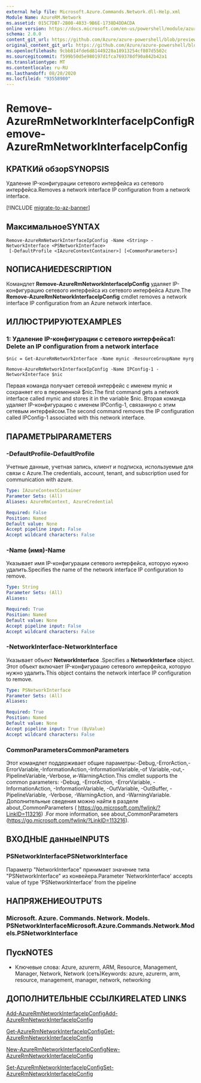 ```yaml
---
external help file: Microsoft.Azure.Commands.Network.dll-Help.xml
Module Name: AzureRM.Network
ms.assetid: 015C7DB7-2B08-4033-9B6E-1738D4DDACDA
online version: https://docs.microsoft.com/en-us/powershell/module/azurerm.network/remove-azurermnetworkinterfaceipconfig
schema: 2.0.0
content_git_url: https://github.com/Azure/azure-powershell/blob/preview/src/ResourceManager/Network/Commands.Network/help/Remove-AzureRmNetworkInterfaceIpConfig.md
original_content_git_url: https://github.com/Azure/azure-powershell/blob/preview/src/ResourceManager/Network/Commands.Network/help/Remove-AzureRmNetworkInterfaceIpConfig.md
ms.openlocfilehash: 9cbb814fde6d81449228a18913254cf807d5502c
ms.sourcegitcommit: f599b50d5e980197d1fca769378df90a842b42a1
ms.translationtype: MT
ms.contentlocale: ru-RU
ms.lasthandoff: 08/20/2020
ms.locfileid: "93558980"
---
```

# <span data-ttu-id="82ace-101">Remove-AzureRmNetworkInterfaceIpConfig</span><span class="sxs-lookup"><span data-stu-id="82ace-101">Remove-AzureRmNetworkInterfaceIpConfig</span></span>

## <span data-ttu-id="82ace-102">КРАТКИй обзор</span><span class="sxs-lookup"><span data-stu-id="82ace-102">SYNOPSIS</span></span>
<span data-ttu-id="82ace-103">Удаление IP-конфигурации сетевого интерфейса из сетевого интерфейса.</span><span class="sxs-lookup"><span data-stu-id="82ace-103">Removes a network interface IP configuration from a network interface.</span></span>

[!INCLUDE [migrate-to-az-banner](../../includes/migrate-to-az-banner.md)]

## <span data-ttu-id="82ace-104">Максимальное</span><span class="sxs-lookup"><span data-stu-id="82ace-104">SYNTAX</span></span>

```
Remove-AzureRmNetworkInterfaceIpConfig -Name <String> -NetworkInterface <PSNetworkInterface>
 [-DefaultProfile <IAzureContextContainer>] [<CommonParameters>]
```

## <span data-ttu-id="82ace-105">NОПИСАНИЕ</span><span class="sxs-lookup"><span data-stu-id="82ace-105">DESCRIPTION</span></span>
<span data-ttu-id="82ace-106">Командлет **Remove-AzureRmNetworkInterfaceIpConfig** удаляет IP-конфигурацию сетевого интерфейса из сетевого интерфейса Azure.</span><span class="sxs-lookup"><span data-stu-id="82ace-106">The **Remove-AzureRmNetworkInterfaceIpConfig** cmdlet removes a network interface IP configuration from an Azure network interface.</span></span>

## <span data-ttu-id="82ace-107">ИЛЛЮСТРИРУЮТ</span><span class="sxs-lookup"><span data-stu-id="82ace-107">EXAMPLES</span></span>

### <span data-ttu-id="82ace-108">1: Удаление IP-конфигурации с сетевого интерфейса</span><span class="sxs-lookup"><span data-stu-id="82ace-108">1: Delete an IP configuration from a network interface</span></span>
```
$nic = Get-AzureRmNetworkInterface -Name mynic -ResourceGroupName myrg

Remove-AzureRmNetworkInterfaceIpConfig -Name IPConfig-1 -NetworkInterface $nic
```

<span data-ttu-id="82ace-109">Первая команда получает сетевой интерфейс с именем mynic и сохраняет его в переменной $nic.</span><span class="sxs-lookup"><span data-stu-id="82ace-109">The first command gets a network interface called mynic and stores it in the variable $nic.</span></span> <span data-ttu-id="82ace-110">Вторая команда удаляет IP-конфигурацию с именем IPConfig-1, связанную с этим сетевым интерфейсом.</span><span class="sxs-lookup"><span data-stu-id="82ace-110">The second command removes the IP configuration called IPConfig-1 associated with this network interface.</span></span>

## <span data-ttu-id="82ace-111">ПАРАМЕТРЫ</span><span class="sxs-lookup"><span data-stu-id="82ace-111">PARAMETERS</span></span>

### <span data-ttu-id="82ace-112">-DefaultProfile</span><span class="sxs-lookup"><span data-stu-id="82ace-112">-DefaultProfile</span></span>
<span data-ttu-id="82ace-113">Учетные данные, учетная запись, клиент и подписка, используемые для связи с Azure.</span><span class="sxs-lookup"><span data-stu-id="82ace-113">The credentials, account, tenant, and subscription used for communication with azure.</span></span>

```yaml
Type: IAzureContextContainer
Parameter Sets: (All)
Aliases: AzureRmContext, AzureCredential

Required: False
Position: Named
Default value: None
Accept pipeline input: False
Accept wildcard characters: False
```

### <span data-ttu-id="82ace-114">-Name (имя)</span><span class="sxs-lookup"><span data-stu-id="82ace-114">-Name</span></span>
<span data-ttu-id="82ace-115">Указывает имя IP-конфигурации сетевого интерфейса, которую нужно удалить.</span><span class="sxs-lookup"><span data-stu-id="82ace-115">Specifies the name of the network interface IP configuration to remove.</span></span>

```yaml
Type: String
Parameter Sets: (All)
Aliases: 

Required: True
Position: Named
Default value: None
Accept pipeline input: False
Accept wildcard characters: False
```

### <span data-ttu-id="82ace-116">-NetworkInterface</span><span class="sxs-lookup"><span data-stu-id="82ace-116">-NetworkInterface</span></span>
<span data-ttu-id="82ace-117">Указывает объект **NetworkInterface** .</span><span class="sxs-lookup"><span data-stu-id="82ace-117">Specifies a **NetworkInterface** object.</span></span>
<span data-ttu-id="82ace-118">Этот объект включает IP-конфигурацию сетевого интерфейса, которую нужно удалить.</span><span class="sxs-lookup"><span data-stu-id="82ace-118">This object contains the network interface IP configuration to remove.</span></span>

```yaml
Type: PSNetworkInterface
Parameter Sets: (All)
Aliases: 

Required: True
Position: Named
Default value: None
Accept pipeline input: True (ByValue)
Accept wildcard characters: False
```

### <span data-ttu-id="82ace-119">CommonParameters</span><span class="sxs-lookup"><span data-stu-id="82ace-119">CommonParameters</span></span>
<span data-ttu-id="82ace-120">Этот командлет поддерживает общие параметры:-Debug,-ErrorAction,-ErrorVariable,-InformationAction,-InformationVariable,-of Variable,-out,-PipelineVariable,-Verbose, и-WarningAction.</span><span class="sxs-lookup"><span data-stu-id="82ace-120">This cmdlet supports the common parameters: -Debug, -ErrorAction, -ErrorVariable, -InformationAction, -InformationVariable, -OutVariable, -OutBuffer, -PipelineVariable, -Verbose, -WarningAction, and -WarningVariable.</span></span> <span data-ttu-id="82ace-121">Дополнительные сведения можно найти в разделе about_CommonParameters ( https://go.microsoft.com/fwlink/?LinkID=113216) .</span><span class="sxs-lookup"><span data-stu-id="82ace-121">For more information, see about_CommonParameters (https://go.microsoft.com/fwlink/?LinkID=113216).</span></span>

## <span data-ttu-id="82ace-122">ВХОДНЫЕ данные</span><span class="sxs-lookup"><span data-stu-id="82ace-122">INPUTS</span></span>

### <span data-ttu-id="82ace-123">PSNetworkInterface</span><span class="sxs-lookup"><span data-stu-id="82ace-123">PSNetworkInterface</span></span>
<span data-ttu-id="82ace-124">Параметр "NetworkInterface" принимает значение типа "PSNetworkInterface" из конвейера.</span><span class="sxs-lookup"><span data-stu-id="82ace-124">Parameter 'NetworkInterface' accepts value of type 'PSNetworkInterface' from the pipeline</span></span>

## <span data-ttu-id="82ace-125">НАПРЯЖЕНИЕ</span><span class="sxs-lookup"><span data-stu-id="82ace-125">OUTPUTS</span></span>

### <span data-ttu-id="82ace-126">Microsoft. Azure. Commands. Network. Models. PSNetworkInterface</span><span class="sxs-lookup"><span data-stu-id="82ace-126">Microsoft.Azure.Commands.Network.Models.PSNetworkInterface</span></span>

## <span data-ttu-id="82ace-127">Пуск</span><span class="sxs-lookup"><span data-stu-id="82ace-127">NOTES</span></span>
* <span data-ttu-id="82ace-128">Ключевые слова: Azure, azurerm, ARM, Resource, Management, Manager, Network, Network (сеть)</span><span class="sxs-lookup"><span data-stu-id="82ace-128">Keywords: azure, azurerm, arm, resource, management, manager, network, networking</span></span>

## <span data-ttu-id="82ace-129">ДОПОЛНИТЕЛЬНЫЕ ССЫЛКИ</span><span class="sxs-lookup"><span data-stu-id="82ace-129">RELATED LINKS</span></span>

[<span data-ttu-id="82ace-130">Add-AzureRmNetworkInterfaceIpConfig</span><span class="sxs-lookup"><span data-stu-id="82ace-130">Add-AzureRmNetworkInterfaceIpConfig</span></span>](./Add-AzureRmNetworkInterfaceIpConfig.md)

[<span data-ttu-id="82ace-131">Get-AzureRmNetworkInterfaceIpConfig</span><span class="sxs-lookup"><span data-stu-id="82ace-131">Get-AzureRmNetworkInterfaceIpConfig</span></span>](./Get-AzureRmNetworkInterfaceIpConfig.md)

[<span data-ttu-id="82ace-132">New-AzureRmNetworkInterfaceIpConfig</span><span class="sxs-lookup"><span data-stu-id="82ace-132">New-AzureRmNetworkInterfaceIpConfig</span></span>](./New-AzureRmNetworkInterfaceIpConfig.md)

[<span data-ttu-id="82ace-133">Set-AzureRmNetworkInterfaceIpConfig</span><span class="sxs-lookup"><span data-stu-id="82ace-133">Set-AzureRmNetworkInterfaceIpConfig</span></span>](./Set-AzureRmNetworkInterfaceIpConfig.md)


